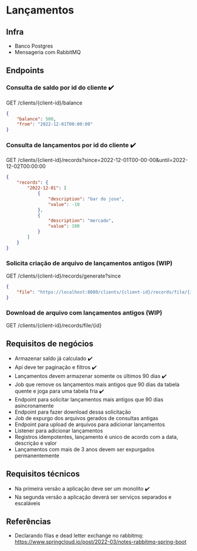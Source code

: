 # Lançamentos

## Infra

- Banco Postgres
- Mensageria com RabbitMQ

## Endpoints

### Consulta de saldo por id do cliente :heavy_check_mark:
GET /clients/{client-id}/balance

```json
{
    "balance": 500,
    "from": "2022-12-01T00:00:00"
}
```

### Consulta de lançamentos por id do cliente :heavy_check_mark:
GET /clients/{client-id}/records?since=2022-12-01T00-00-00&until=2022-12-02T00:00:00

```json
{
    "records": {
        "2022-12-01": [
            {
                "description": "bar do jose",
                "value": -10
            },
            {
                "description": "mercado",
                "value": 100
            }
        ]
    }
}
```

### Solicita criação de arquivo de lançamentos antigos (WIP)
GET /clients/{client-id}/records/generate?since 

```json
{
    "file": "https://localhost:8080/clients/{client-id}/records/file/{id}"
}
```

### Download de arquivo com lançamentos antigos (WIP)
GET /clients/{client-id}/records/file/{id}


## Requisitos de negócios

- Armazenar saldo já calculado :heavy_check_mark:
- Api deve ter paginação e filtros :heavy_check_mark:
- Lançamentos devem armazenar somente os últimos 90 dias :heavy_check_mark:
- Job que remove os lançamentos mais antigos que 90 dias da tabela quente e joga para uma tabela fria :heavy_check_mark:
- Endpoint para solicitar lançamentos mais antigos que 90 dias asincronamente
- Endpoint para fazer download dessa solicitação
- Job de expurgo dos arquivos gerados de consultas antigas
- Endpoint para upload de arquivos para adicionar lançamentos
- Listener para adicionar lançamentos
- Registros idempotentes, lançamento é unico de acordo com a data, descrição e valor
- Lançamentos com mais de 3 anos devem ser expurgados permanentemente

## Requisitos técnicos

- Na primeira versão a aplicação deve ser um monolito :heavy_check_mark:
- Na segunda versão a aplicação deverá ser serviços separados e escaláveis


## Referências

- Declarando filas e dead letter exchange no rabbitmq: https://www.springcloud.io/post/2022-03/notes-rabbitmq-spring-boot

